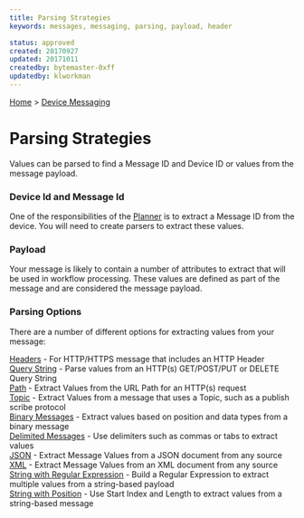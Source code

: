 ```yaml
---
title: Parsing Strategies
keywords: messages, messaging, parsing, payload, header

status: approved
created: 20170927
updated: 20171011
createdby: bytemaster-0xff
updatedby: klworkman
---
```

[Home](Index.md) > [Device Messaging](../Index.md)

# Parsing Strategies

Values can be parsed to find a Message ID and Device ID or values from the message payload.

### Device Id and Message Id
One of the responsibilities of the [Planner](../../PipelineModules/Planner.md) is to extract a Message ID from the device.  You will need to create parsers to extract these values.

### Payload
Your message is likely to contain a number of attributes to extract that will be used in workflow processing.  These values are defined as part of the message and are considered the message payload.

### Parsing Options
There are a number of different options for extracting values from your message:

[Headers](ParsingFromHeader.md) - For HTTP/HTTPS message that includes an HTTP Header  
[Query String](ParsingFromQueryString.md) - Parse values from an HTTP(s) GET/POST/PUT or DELETE Query String   
[Path](ParsingFromPath.md) - Extract Values from the URL Path for an HTTP(s) request  
[Topic](ParsingFromTopic.md) - Extract Values from a message that uses a Topic, such as a publish scribe protocol  
[Binary Messages](ParsingBinaryMessages.md) - Extract values based on position and data types from a binary message  
[Delimited Messages](ParsingDelimitedMessage.md) - Use delimiters such as commas or tabs to extract values  
[JSON](ParsingJsonMessage.md) - Extract Message Values from a JSON document from any source  
[XML](ParsingXmlMessage.md) - Extract Message Values from an XML document from any source  
[String with Regular Expression](ParsingWithRegEx.md) - Build a Regular Expression to extract multiple values from a string-based payload  
[String with Position](ParsingStringMessage.md) - Use Start Index and Length to extract values from a string-based message
